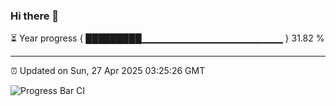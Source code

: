 ### Hi there 👋

⏳ Year progress { █████████▁▁▁▁▁▁▁▁▁▁▁▁▁▁▁▁▁▁▁▁▁ } 31.82 %

---

⏰ Updated on Sun, 27 Apr 2025 03:25:26 GMT

![Progress Bar CI](https://github.com/IshwaranRudhara/GIT-ACTION/workflows/Progress%20Bar%20CI/badge.svg)
